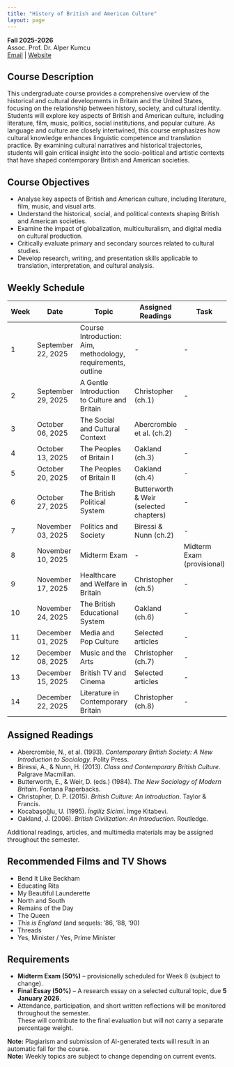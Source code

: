 ```yaml
---
title: "History of British and American Culture"
layout: page
---
```


**Fall 2025-2026**  
Assoc. Prof. Dr. Alper Kumcu  
[Email](mailto:alperkumcu@hacettepe.edu.tr) | [Website](http://alperkumcu.github.io)

## Course Description

This undergraduate course provides a comprehensive overview of the historical and cultural developments in Britain and the United States, focusing on the relationship between history, society, and cultural identity. Students will explore key aspects of British and American culture, including literature, film, music, politics, social institutions, and popular culture. As language and culture are closely intertwined, this course emphasizes how cultural knowledge enhances linguistic competence and translation practice. By examining cultural narratives and historical trajectories, students will gain critical insight into the socio-political and artistic contexts that have shaped contemporary British and American societies.

## Course Objectives

- Analyse key aspects of British and American culture, including literature, film, music, and visual arts.  
- Understand the historical, social, and political contexts shaping British and American societies.  
- Examine the impact of globalization, multiculturalism, and digital media on cultural production.  
- Critically evaluate primary and secondary sources related to cultural studies.  
- Develop research, writing, and presentation skills applicable to translation, interpretation, and cultural analysis.  

## Weekly Schedule

| Week | Date | Topic | Assigned Readings | Task |
| --- | --- | --- | --- | --- |
| 1 | September 22, 2025 | Course Introduction: Aim, methodology, requirements, outline | - | - |
| 2 | September 29, 2025 | A Gentle Introduction to Culture and Britain | Christopher (ch.1) | - |
| 3 | October 06, 2025 | The Social and Cultural Context | Abercrombie et al. (ch.2) | - |
| 4 | October 13, 2025 | The Peoples of Britain I | Oakland (ch.3) | - |
| 5 | October 20, 2025 | The Peoples of Britain II | Oakland (ch.4) | - |
| 6 | October 27, 2025 | The British Political System | Butterworth & Weir (selected chapters) | - |
| 7 | November 03, 2025 | Politics and Society | Biressi & Nunn (ch.2) | - |
| 8 | November 10, 2025 | Midterm Exam | - | Midterm Exam (provisional) |
| 9 | November 17, 2025 | Healthcare and Welfare in Britain | Christopher (ch.5) | - |
| 10 | November 24, 2025 | The British Educational System | Oakland (ch.6) | - |
| 11 | December 01, 2025 | Media and Pop Culture | Selected articles | - |
| 12 | December 08, 2025 | Music and the Arts | Christopher (ch.7) | - |
| 13 | December 15, 2025 | British TV and Cinema | Selected articles | - |
| 14 | December 22, 2025 | Literature in Contemporary Britain | Christopher (ch.8) | - |

## Assigned Readings

- Abercrombie, N., et al. (1993). *Contemporary British Society: A New Introduction to Sociology*. Polity Press.  
- Biressi, A., & Nunn, H. (2013). *Class and Contemporary British Culture*. Palgrave Macmillan.  
- Butterworth, E., & Weir, D. (eds.) (1984). *The New Sociology of Modern Britain*. Fontana Paperbacks.  
- Christopher, D. P. (2015). *British Culture: An Introduction*. Taylor & Francis.  
- Kocabaşoğlu, U. (1995). *İngiliz Sicimi*. İmge Kitabevi.  
- Oakland, J. (2006). *British Civilization: An Introduction*. Routledge.  

Additional readings, articles, and multimedia materials may be assigned throughout the semester.

## Recommended Films and TV Shows

- Bend It Like Beckham  
- Educating Rita  
- My Beautiful Launderette  
- North and South  
- Remains of the Day  
- The Queen  
- *This is England* (and sequels: ’86, ’88, ’90)  
- Threads  
- Yes, Minister / Yes, Prime Minister  

## Requirements

- **Midterm Exam (50%)** – provisionally scheduled for Week 8 (subject to change).  
- **Final Essay (50%)** – A research essay on a selected cultural topic, due **5 January 2026**.  
- Attendance, participation, and short written reflections will be monitored throughout the semester.  
  These will contribute to the final evaluation but will not carry a separate percentage weight.  

**Note:** Plagiarism and submission of AI-generated texts will result in an automatic fail for the course.  
**Note:** Weekly topics are subject to change depending on current events.  

